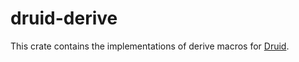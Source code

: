 # druid-derive

This crate contains the implementations of derive macros for [Druid].

[Druid]: https://github.com/linebender/druid
